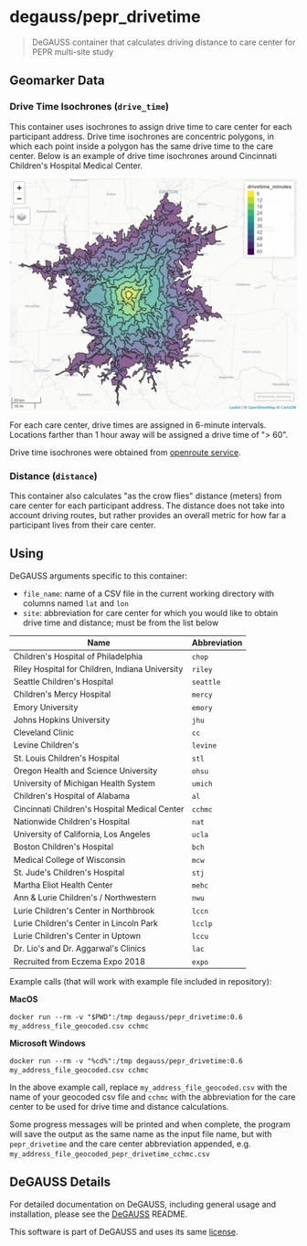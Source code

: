 # degauss/pepr_drivetime

> DeGAUSS container that calculates driving distance to care center for PEPR multi-site study

## Geomarker Data

### Drive Time Isochrones (`drive_time`)

This container uses isochrones to assign drive time to care center for each participant address.  Drive time isochrones are concentric polygons, in which each point inside a polygon has the same drive time to the care center. Below is an example of drive time isochrones around Cincinnati Children's Hospital Medical Center.

![](figs/cchmc_isochrones_fig.png)

For each care center, drive times are assigned in 6-minute intervals.  Locations farther than 1 hour away will be assigned a drive time of "> 60".

Drive time isochrones were obtained from [openroute service](https://maps.openrouteservice.org/reach?n1=38.393339&n2=-95.339355&n3=5&b=0&i=0&j1=30&j2=15&k1=en-US&k2=km).

### Distance (`distance`)

This container also calculates "as the crow flies" distance (meters) from care center for each participant address. The distance does not take into account driving routes, but rather provides an overall metric for how far a participant lives from their care center.

## Using

DeGAUSS arguments specific to this container:

- `file_name`: name of a CSV file in the current working directory with columns named `lat` and `lon`
- `site`: abbreviation for care center for which you would like to obtain drive time and distance; must be from the list below

| **Name** |  **Abbreviation** |
|--------------------|-------------------|
Children's Hospital of Philadelphia | `chop` 
Riley Hospital for Children, Indiana University | `riley`
Seattle Children's Hospital | `seattle`
Children's Mercy Hospital | `mercy`
Emory University | `emory`
Johns Hopkins University | `jhu`
Cleveland Clinic | `cc`
Levine Children's | `levine`
St. Louis Children's Hospital | `stl`
Oregon Health and Science University | `ohsu`
University of Michigan Health System | `umich`
Children's Hospital of Alabama | `al`
Cincinnati Children's Hospital Medical Center | `cchmc`
Nationwide Children's Hospital | `nat`
University of California, Los Angeles | `ucla`
Boston Children's Hospital | `bch`
Medical College of Wisconsin | `mcw`
St. Jude's Children's Hospital | `stj`
Martha Eliot Health Center | `mehc`
Ann & Lurie Children's / Northwestern | `nwu`
Lurie Children's Center in Northbrook | `lccn`
Lurie Children's Center in Lincoln Park | `lcclp`
Lurie Children's Center in Uptown | `lccu`
Dr. Lio's and Dr. Aggarwal's Clinics | `lac`
Recruited from Eczema Expo 2018 | `expo`

Example calls (that will work with example file included in repository):

**MacOS**

```
docker run --rm -v "$PWD":/tmp degauss/pepr_drivetime:0.6 my_address_file_geocoded.csv cchmc
```

**Microsoft Windows**

```
docker run --rm -v "%cd%":/tmp degauss/pepr_drivetime:0.6 my_address_file_geocoded.csv cchmc
```

In the above example call, replace `my_address_file_geocoded.csv` with the name of your geocoded csv file and `cchmc` with the abbreviation for the care center to be used for drive time and distance calculations.

Some progress messages will be printed and when complete, the program will save the output as the same name as the input file name, but with `pepr_drivetime` and the care center abbreviation appended, e.g. `my_address_file_geocoded_pepr_drivetime_cchmc.csv`

## DeGAUSS Details

For detailed documentation on DeGAUSS, including general usage and installation, please see the [DeGAUSS](https://github.com/cole-brokamp/DeGAUSS) README.

This software is part of DeGAUSS and uses its same [license](https://github.com/cole-brokamp/DeGAUSS/blob/master/LICENSE.txt).
